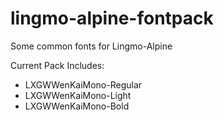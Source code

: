 # lingmo-alpine-fontpack
Some common fonts for Lingmo-Alpine

Current Pack Includes:
- LXGWWenKaiMono-Regular
- LXGWWenKaiMono-Light
- LXGWWenKaiMono-Bold
